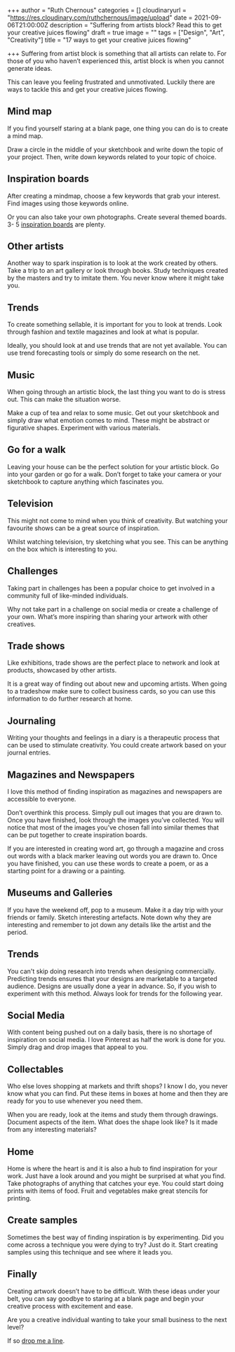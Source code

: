 +++
author = "Ruth Chernous"
categories = []
cloudinaryurl = "https://res.cloudinary.com/ruthchernous/image/upload"
date = 2021-09-06T21:00:00Z
description = "Suffering from artists block? Read this to get your creative juices flowing"
draft = true
image = ""
tags = ["Design", "Art", "Creativity"]
title = "17 ways to get your creative juices flowing"

+++
Suffering from artist block is something that all artists can relate to. For those of you who haven’t experienced this, artist block is when you cannot generate ideas.

This can leave you feeling frustrated and unmotivated. Luckily there are ways to tackle this and get your creative juices flowing.

## **Mind map**

If you find yourself staring at a blank page, one thing you can do is to create a mind map.

Draw a circle in the middle of your sketchbook and write down the topic of your project. Then, write down keywords related to your topic of choice.

## **Inspiration boards**

After creating a mindmap, choose a few keywords that grab your interest. Find images using those keywords online.

Or you can also take your own photographs. Create several themed boards. 3- 5 [inspiration boards](https://www.creativebloq.com/graphic-design/mood-boards-812470 "Moodboards") are plenty.

## **Other artists**

Another way to spark inspiration is to look at the work created by others. Take a trip to an art gallery or look through books. Study techniques created by the masters and try to imitate them. You never know where it might take you.

## **Trends**

To create something sellable, it is important for you to look at trends. Look through fashion and textile magazines and look at what is popular.

Ideally, you should look at and use trends that are not yet available. You can use trend forecasting tools or simply do some research on the net.

## **Music**

When going through an artistic block, the last thing you want to do is stress out. This can make the situation worse.

Make a cup of tea and relax to some music. Get out your sketchbook and simply draw what emotion comes to mind. These might be abstract or figurative shapes. Experiment with various materials.

## **Go for a walk**

Leaving your house can be the perfect solution for your artistic block. Go into your garden or go for a walk. Don’t forget to take your camera or your sketchbook to capture anything which fascinates you.

## **Television**

This might not come to mind when you think of creativity. But watching your favourite shows can be a great source of inspiration.

Whilst watching television, try sketching what you see. This can be anything on the box which is interesting to you.

## **Challenges**

Taking part in challenges has been a popular choice to get involved in a community full of like-minded individuals.

Why not take part in a challenge on social media or create a challenge of your own. What’s more inspiring than sharing your artwork with other creatives.

## **Trade shows**

Like exhibitions, trade shows are the perfect place to network and look at products, showcased by other artists.

It is a great way of finding out about new and upcoming artists. When going to a tradeshow make sure to collect business cards, so you can use this information to do further research at home.

## **Journaling**

Writing your thoughts and feelings in a diary is a therapeutic process that can be used to stimulate creativity. You could create artwork based on your journal entries.

## **Magazines and Newspapers**

I love this method of finding inspiration as magazines and newspapers are accessible to everyone.

Don’t overthink this process. Simply pull out images that you are drawn to. Once you have finished, look through the images you’ve collected. You will notice that most of the images you’ve chosen fall into similar themes that can be put together to create inspiration boards.

If you are interested in creating word art, go through a magazine and cross out words with a black marker leaving out words you are drawn to. Once you have finished, you can use these words to create a poem, or as a starting point for a drawing or a painting.

## **Museums and Galleries**

If you have the weekend off, pop to a museum. Make it a day trip with your friends or family. Sketch interesting artefacts. Note down why they are interesting and remember to jot down any details like the artist and the period. 

## **Trends**

You can't skip doing research into trends when designing commercially. Predicting trends ensures that your designs are marketable to a targeted audience. Designs are usually done a year in advance. So, if you wish to experiment with this method. Always look for trends for the following year.

## **Social Media**

With content being pushed out on a daily basis, there is no shortage of inspiration on social media. I love Pinterest as half the work is done for you. Simply drag and drop images that appeal to you.

## **Collectables**

Who else loves shopping at markets and thrift shops? I know I do, you never know what you can find. Put these items in boxes at home and then they are ready for you to use whenever you need them.

When you are ready, look at the items and study them through drawings. Document aspects of the item. What does the shape look like? Is it made from any interesting materials? 

## **Home**

Home is where the heart is and it is also a hub to find inspiration for your work. Just have a look around and you might be surprised at what you find. Take photographs of anything that catches your eye. You could start doing prints with items of food. Fruit and vegetables make great stencils for printing.

## **Create samples**

Sometimes the best way of finding inspiration is by experimenting. Did you come across a technique you were dying to try? Just do it. Start creating samples using this technique and see where it leads you.

## **Finally**

Creating artwork doesn’t have to be difficult. With these ideas under your belt, you can say goodbye to staring at a blank page and begin your creative process with excitement and ease.

Are you a creative individual wanting to take your small business to the next level?

If so [drop me a line](https://www.ruthchernous.com/contact/ "Contact me").